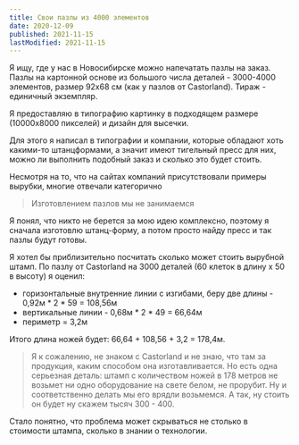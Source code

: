 ```yaml
---
title: Свои пазлы из 4000 элементов
date: 2020-12-09
published: 2021-11-15
lastModified: 2021-11-15
---
```


Я ищу, где у нас в Новосибирске можно напечатать пазлы на заказ. Пазлы на картонной основе из большого числа деталей - 3000-4000 элементов, размер 92х68 см (как у пазлов от Castorland). Тираж - единичный экземпляр.

Я предоставляю в типографию картинку в подходящем размере (10000х8000 пикселей) и дизайн для высечки. 

Для этого я написал в типографии и компании, которые обладают хоть какими-то штанцформами, а значит имеют тигельный пресс для них, можно ли выполнить подобный заказ и сколько это будет стоить.

Несмотря на то, что на сайтах компаний присутствовали примеры вырубки, многие отвечали категорично

> Изготовлением пазлов мы не занимаемся

Я понял, что никто не берется за мою идею комплексно, поэтому я сначала изготовлю штанц-форму, а потом просто найду пресс и так пазлы будут готовы.

Я хотел бы приблизительно посчитать сколько может стоить вырубной штамп.
По пазлу от Castorland на 3000 деталей (60 клеток в длину х 50 в высоту) я оценил:

- горизонтальные внутренние линии с изгибами, беру две длины - 0,92м * 2 * 59 = 108,56м
- вертикальные линии - 0,68м * 2 * 49 = 66,64м
- периметр = 3,2м

Итого длина ножей будет: 66,64 + 108,56 + 3,2 = 178,4м.

> Я к сожалению, не знаком с Castorland и не знаю, что там за продукция, каким способом она изготавливается.
> Но есть одна серьезная деталь: штамп с количеством ножей в 178 метров не возьмет ни одно оборудование на свете белом, не прорубит.
> Ну и соответственно делать мы его врядли возьмемся. А так, ну стоить он будет ну скажем тысяч 300 - 400.

Стало понятно, что проблема может скрываться не столько в стоимости штампа, сколько в знании о технологии. 